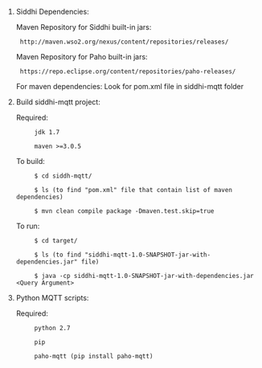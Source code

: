 1. Siddhi Dependencies:

	Maven Repository for Siddhi built-in jars: 

		http://maven.wso2.org/nexus/content/repositories/releases/
	
	Maven Repository for Paho built-in jars:

		https://repo.eclipse.org/content/repositories/paho-releases/
	
	For maven dependencies:
		Look for pom.xml file in siddhi-mqtt folder
	
2. Build siddhi-mqtt project:
	
	Required:   
                        
			jdk 1.7
                        
			maven >=3.0.5
				
	To build: 	

			$ cd siddh-mqtt/
			
			$ ls (to find "pom.xml" file that contain list of maven dependencies)
			
			$ mvn clean compile package -Dmaven.test.skip=true
				
	To run:		
	
			$ cd target/
			
			$ ls (to find "siddhi-mqtt-1.0-SNAPSHOT-jar-with-dependencies.jar" file)
			
			$ java -cp siddhi-mqtt-1.0-SNAPSHOT-jar-with-dependencies.jar <Query Argument>
				
3. Python MQTT scripts:
	
	Required: 	
			
			python 2.7
			
			pip
			
			paho-mqtt (pip install paho-mqtt)
